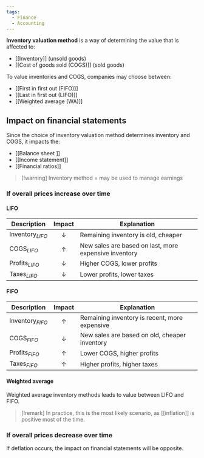```yaml
---
tags:
  - Finance
  - Accounting
---
```

**Inventory valuation method** is a way of determining the value that is affected to:
- [[Inventory]] (unsold goods)  
- [[Cost of goods sold (COGS)]] (sold goods)

To value inventories and COGS, companies may choose between:
- [[First in first out (FIFO)]]
- [[Last in first out (LIFO)]]
- [[Weighted average (WA)]]
   
## Impact on financial statements

Since the choice of inventory valuation method determines inventory and COGS, it impacts the:
- [[Balance sheet ]]
- [[Income statement]]
- [[Financial ratios]]

> [!warning] Inventory method = may be used to manage earnings

### If overall prices increase over time

#### LIFO
| Description | Impact | Explanation |
| ---- | :--: | ---- |
| $\text{Inventory}_{LIFO}$ | ↓ | Remaining inventory is old, cheaper |
| $\text{COGS}_{LIFO}$ | ↑ | New sales are based on last, more expensive inventory |
| $\text{Profits}_{LIFO}$ | ↓ | Higher COGS, lower profits |
| $\text{Taxes}_{LIFO}$ | ↓ | Lower profits, lower taxes |
#### FIFO
| Description               | Impact | Explanation |
| ------------------------- |:------:| ----------- |
| $\text{Inventory}_{FIFO}$ |   ↑    | Remaining inventory is recent, more expensive            |
| $\text{COGS}_{FIFO}$      |   ↓    | New sales are based on old, cheaper inventory            |
| $\text{Profits}_{FIFO}$   |   ↑    | Lower COGS, higher profits            |
| $\text{Taxes}_{FIFO}$     |   ↑    | Higher profits, higher taxes            |
#### Weighted average

Weighted average inventory methods leads to value between LIFO and FIFO.

> [!remark] 
> In practice, this is the most likely scenario, as [[inflation]] is positive most of the time.

### If overall prices decrease over time

If deflation occurs, the impact on financial statements will be opposite.